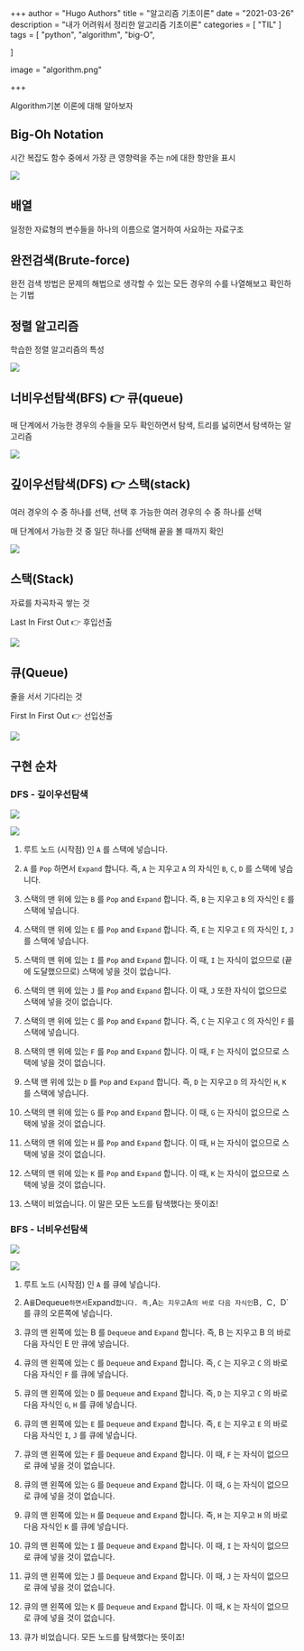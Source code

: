 +++
author = "Hugo Authors"
title = "알고리즘 기초이론"
date = "2021-03-26"
description = "내가 어려워서 정리한 알고리즘 기초이론"
categories = [
    "TIL"
]
tags = [
    "python", "algorithm", "big-O", 

]

image = "algorithm.png"

+++

Algorithm기본 이론에 대해 알아보자

<!--more-->

## Big-Oh Notation

시간 복잡도 함수 중에서 가장 큰 영향력을 주는 n에 대한 항만을 표시

![](시간복잡도.PNG)

## 배열

일정한 자료형의 변수들을 하나의 이름으로 열거하여 사요하는 자료구조

## 완전검색(Brute-force)

완전 검색 방법은 문제의 해법으로 생각할 수 있는 모든 경우의 수를 나열해보고 확인하는 기법

## 정렬 알고리즘

학습한 정렬 알고리즘의 특성

![](sort.PNG)

## 너비우선탐색(BFS) 👉 큐(queue)

매 단계에서 가능한 경우의 수들을 모두 확인하면서 탐색, 트리를 넓히면서 탐색하는 알고리즘

![](BFS.PNG)

## 깊이우선탐색(DFS) 👉 스택(stack)

여러 경우의 수 중 하나를 선택, 선택 후 가능한 여러 경우의 수 중 하나를 선택

매 단계에서 가능한 것 중 일단 하나를 선택해 끝을 볼 때까지 확인

![](DFS.PNG)

## 스택(Stack)

자료를 차곡차곡 쌓는 것

Last In First Out 👉 후입선출

![](stack.PNG)

## 큐(Queue)

줄을 서서 기다리는 것

First In First Out  👉 선입선출

![](que.PNG)

## 구현 순차

### DFS - 깊이우선탐색

![](DFS구현.PNG)

![](DFS구현2.PNG)

1. 루트 노드 (시작점) 인 `A` 를 스택에 넣습니다.

2. `A` 를 `Pop` 하면서 `Expand` 합니다. 즉, `A` 는 지우고 `A` 의 자식인 `B`, `C`, `D` 를 스택에 넣습니다.

3. 스택의 맨 위에 있는 `B` 를 `Pop` and `Expand` 합니다. 즉, `B` 는 지우고 `B` 의 자식인 `E` 를 스택에 넣습니다.

4. 스택의 맨 위에 있는 `E` 를 `Pop` and `Expand` 합니다. 즉, `E` 는 지우고 `E` 의 자식인 `I`, `J` 를 스택에 넣습니다.

5. 스택의 맨 위에 있는 `I` 를 `Pop` and `Expand` 합니다. 이 때, `I` 는 자식이 없으므로 (끝에 도달했으므로) 스택에 넣을 것이 없습니다.

6. 스택의 맨 위에 있는 `J` 를 `Pop` and `Expand` 합니다. 이 때, `J` 또한 자식이 없으므로 스택에 넣을 것이 없습니다.

7. 스택의 맨 위에 있는 `C` 를 `Pop` and `Expand` 합니다. 즉, `C` 는 지우고 `C` 의 자식인 `F` 를 스택에 넣습니다.

8. 스택의 맨 위에 있는 `F` 를 `Pop` and `Expand` 합니다. 이 때, `F` 는 자식이 없으므로 스택에 넣을 것이 없습니다.

9. 스택 맨 위에 있는 `D` 를 `Pop` and `Expand` 합니다. 즉, `D` 는 지우고 `D` 의 자식인 `H`, `K` 를 스택에 넣습니다.

10. 스택의 맨 위에 있는 `G` 를 `Pop` and `Expand` 합니다. 이 때, `G` 는 자식이 없으므로 스택에 넣을 것이 없습니다.

11. 스택의 맨 위에 있는 `H` 를 `Pop` and `Expand` 합니다. 이 때, `H` 는 자식이 없으므로 스택에 넣을 것이 없습니다.

12. 스택의 맨 위에 있는 `K` 를 `Pop` and `Expand` 합니다. 이 때, `K` 는 자식이 없으므로 스택에 넣을 것이 없습니다.

13. 스택이 비었습니다. 이 말은 모든 노드를 탐색했다는 뜻이죠!

### BFS - 너비우선탐색

![](BFS구현.PNG)

![](BFS구현2.PNG)

1. 루트 노드 (시작점) 인 `A` 를 큐에 넣습니다.

2. A` 를 `Dequeue` 하면서 `Expand` 합니다. 즉, `A` 는 지우고 `A` 의 바로 다음 자식인 `B`, `C`, `D`를 큐의 오른쪽에 넣습니다.

3. 큐의 맨 왼쪽에 있는 B 를 `Dequeue` and `Expand` 합니다. 즉, B 는 지우고 B 의 바로 다음 자식인 E 만 큐에 넣습니다.

4. 큐의 맨 왼쪽에 있는 `C` 를 `Dequeue` and `Expand` 합니다. 즉, `C` 는 지우고 `C` 의 바로 다음 자식인 `F` 를 큐에 넣습니다.

5. 큐의 맨 왼쪽에 있는 `D` 를 `Dequeue` and `Expand` 합니다. 즉, `D` 는 지우고 `C` 의 바로 다음 자식인 `G`, `H` 를 큐에 넣습니다.

6. 큐의 맨 왼쪽에 있는 `E` 를 `Dequeue` and `Expand` 합니다. 즉, `E` 는 지우고 `E` 의 바로 다음 자식인 `I`, `J` 를 큐에 넣습니다.

7. 큐의 맨 왼쪽에 있는 `F` 를 `Dequeue` and `Expand` 합니다. 이 때, `F` 는 자식이 없으므로 큐에 넣을 것이 없습니다.

8. 큐의 맨 왼쪽에 있는 `G` 를 `Dequeue` and `Expand` 합니다. 이 때, `G` 는 자식이 없으므로 큐에 넣을 것이 없습니다.

9. 큐의 맨 왼쪽에 있는 `H` 를 `Dequeue` and `Expand` 합니다. 즉, `H` 는 지우고 `H` 의 바로 다음 자식인 `K` 를 큐에 넣습니다.

10. 큐의 맨 왼쪽에 있는 `I` 를 `Dequeue` and `Expand` 합니다. 이 때, `I` 는 자식이 없으므로 큐에 넣을 것이 없습니다.

11. 큐의 맨 왼쪽에 있는 `J` 를 `Dequeue` and `Expand` 합니다. 이 때, `J` 는 자식이 없으므로 큐에 넣을 것이 없습니다.

12. 큐의 맨 왼쪽에 있는 `K` 를 `Dequeue` and `Expand` 합니다. 이 때, `K` 는 자식이 없으므로 큐에 넣을 것이 없습니다.

13. 큐가 비었습니다. 모든 노드를 탐색했다는 뜻이죠!